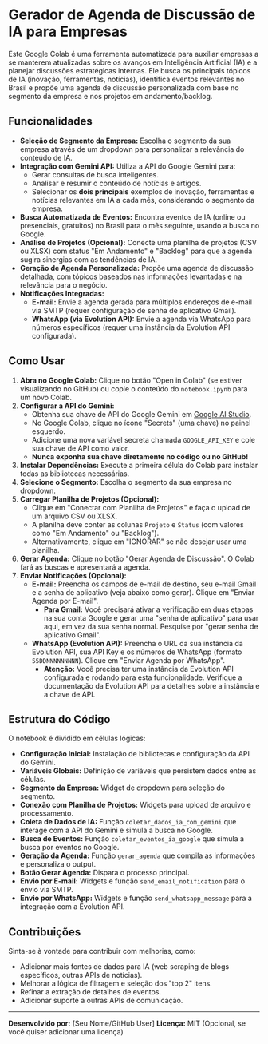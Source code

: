 # Gerador de Agenda de Discussão de IA para Empresas

Este Google Colab é uma ferramenta automatizada para auxiliar empresas a se manterem atualizadas sobre os avanços em Inteligência Artificial (IA) e a planejar discussões estratégicas internas. Ele busca os principais tópicos de IA (inovação, ferramentas, notícias), identifica eventos relevantes no Brasil e propõe uma agenda de discussão personalizada com base no segmento da empresa e nos projetos em andamento/backlog.

## Funcionalidades

* **Seleção de Segmento da Empresa:** Escolha o segmento da sua empresa através de um dropdown para personalizar a relevância do conteúdo de IA.
* **Integração com Gemini API:** Utiliza a API do Google Gemini para:
    * Gerar consultas de busca inteligentes.
    * Analisar e resumir o conteúdo de notícias e artigos.
    * Selecionar os **dois principais** exemplos de inovação, ferramentas e notícias relevantes em IA a cada mês, considerando o segmento da empresa.
* **Busca Automatizada de Eventos:** Encontra eventos de IA (online ou presenciais, gratuitos) no Brasil para o mês seguinte, usando a busca no Google.
* **Análise de Projetos (Opcional):** Conecte uma planilha de projetos (CSV ou XLSX) com status "Em Andamento" e "Backlog" para que a agenda sugira sinergias com as tendências de IA.
* **Geração de Agenda Personalizada:** Propõe uma agenda de discussão detalhada, com tópicos baseados nas informações levantadas e na relevância para o negócio.
* **Notificações Integradas:**
    * **E-mail:** Envie a agenda gerada para múltiplos endereços de e-mail via SMTP (requer configuração de senha de aplicativo Gmail).
    * **WhatsApp (via Evolution API):** Envie a agenda via WhatsApp para números específicos (requer uma instância da Evolution API configurada).

## Como Usar

1.  **Abra no Google Colab:** Clique no botão "Open in Colab" (se estiver visualizando no GitHub) ou copie o conteúdo do `notebook.ipynb` para um novo Colab.
2.  **Configurar a API do Gemini:**
    * Obtenha sua chave de API do Google Gemini em [Google AI Studio](https://aistudio.google.com/app/apikey).
    * No Google Colab, clique no ícone "Secrets" (uma chave) no painel esquerdo.
    * Adicione uma nova variável secreta chamada `GOOGLE_API_KEY` e cole sua chave de API como valor.
    * **Nunca exponha sua chave diretamente no código ou no GitHub!**
3.  **Instalar Dependências:** Execute a primeira célula do Colab para instalar todas as bibliotecas necessárias.
4.  **Selecione o Segmento:** Escolha o segmento da sua empresa no dropdown.
5.  **Carregar Planilha de Projetos (Opcional):**
    * Clique em "Conectar com Planilha de Projetos" e faça o upload de um arquivo CSV ou XLSX.
    * A planilha deve conter as colunas `Projeto` e `Status` (com valores como "Em Andamento" ou "Backlog").
    * Alternativamente, clique em "IGNORAR" se não desejar usar uma planilha.
6.  **Gerar Agenda:** Clique no botão "Gerar Agenda de Discussão". O Colab fará as buscas e apresentará a agenda.
7.  **Enviar Notificações (Opcional):**
    * **E-mail:** Preencha os campos de e-mail de destino, seu e-mail Gmail e a senha de aplicativo (veja abaixo como gerar). Clique em "Enviar Agenda por E-mail".
        * **Para Gmail:** Você precisará ativar a verificação em duas etapas na sua conta Google e gerar uma "senha de aplicativo" para usar aqui, em vez da sua senha normal. Pesquise por "gerar senha de aplicativo Gmail".
    * **WhatsApp (Evolution API):** Preencha o URL da sua instância da Evolution API, sua API Key e os números de WhatsApp (formato `55DDNNNNNNNNN`). Clique em "Enviar Agenda por WhatsApp".
        * **Atenção:** Você precisa ter uma instância da Evolution API configurada e rodando para esta funcionalidade. Verifique a documentação da Evolution API para detalhes sobre a instância e a chave de API.

## Estrutura do Código

O notebook é dividido em células lógicas:

* **Configuração Inicial:** Instalação de bibliotecas e configuração da API do Gemini.
* **Variáveis Globais:** Definição de variáveis que persistem dados entre as células.
* **Segmento da Empresa:** Widget de dropdown para seleção do segmento.
* **Conexão com Planilha de Projetos:** Widgets para upload de arquivo e processamento.
* **Coleta de Dados de IA:** Função `coletar_dados_ia_com_gemini` que interage com a API do Gemini e simula a busca no Google.
* **Busca de Eventos:** Função `coletar_eventos_ia_google` que simula a busca por eventos no Google.
* **Geração da Agenda:** Função `gerar_agenda` que compila as informações e personaliza o output.
* **Botão Gerar Agenda:** Dispara o processo principal.
* **Envio por E-mail:** Widgets e função `send_email_notification` para o envio via SMTP.
* **Envio por WhatsApp:** Widgets e função `send_whatsapp_message` para a integração com a Evolution API.

## Contribuições

Sinta-se à vontade para contribuir com melhorias, como:

* Adicionar mais fontes de dados para IA (web scraping de blogs específicos, outras APIs de notícias).
* Melhorar a lógica de filtragem e seleção dos "top 2" itens.
* Refinar a extração de detalhes de eventos.
* Adicionar suporte a outras APIs de comunicação.

---
**Desenvolvido por:** [Seu Nome/GitHub User]
**Licença:** MIT (Opcional, se você quiser adicionar uma licença)
